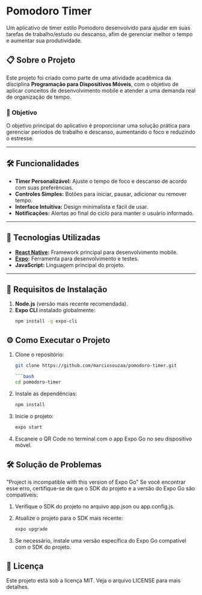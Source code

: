 # Pomodoro Timer

Um aplicativo de timer estilo Pomodoro desenvolvido para ajudar em suas tarefas de trabalho/estudo ou descanso, afim de gerenciar melhor o tempo e aumentar sua produtividade.

## 📋 Sobre o Projeto

Este projeto foi criado como parte de uma atividade acadêmica da disciplina **Programação para Dispositivos Móveis**, com o objetivo de aplicar conceitos de desenvolvimento mobile e atender a uma demanda real de organização de tempo.

### 🎯 Objetivo
O objetivo principal do aplicativo é proporcionar uma solução prática para gerenciar períodos de trabalho e descanso, aumentando o foco e reduzindo o estresse.

---

## 🛠️ Funcionalidades

- **Timer Personalizável:** Ajuste o tempo de foco e descanso de acordo com suas preferências.
- **Controles Simples:** Botões para iniciar, pausar, adicionar ou remover tempo.
- **Interface Intuitiva:** Design minimalista e fácil de usar.
- **Notificações:** Alertas ao final do ciclo para manter o usuário informado.

---

## 🚀 Tecnologias Utilizadas

- **[React Native](https://reactnative.dev/):** Framework principal para desenvolvimento mobile.
- **[Expo](https://expo.dev/):** Ferramenta para desenvolvimento e testes.
- **JavaScript:** Linguagem principal do projeto.

---

## 🔧 Requisitos de Instalação

1. **Node.js** (versão mais recente recomendada).
2. **Expo CLI** instalado globalmente:
   ```bash
   npm install -g expo-cli


## ⚙️ Como Executar o Projeto
1. Clone o repositório:
    ```bash
    git clone https://github.com/marciosouzaa/pomodoro-timer.git

    ```bash
    cd pomodoro-timer

2. Instale as dependências:
    ```bash
    npm install

3. Inicie o projeto:
    ```bash
    expo start

4. Escaneie o QR Code no terminal com o app Expo Go no seu dispositivo móvel.

## 🛠️ Solução de Problemas
"Project is incompatible with this version of Expo Go"
Se você encontrar esse erro, certifique-se de que o SDK do projeto e a versão do Expo Go são compatíveis:

1. Verifique o SDK do projeto no arquivo app.json ou app.config.js.

2. Atualize o projeto para o SDK mais recente:
    ```bash
    expo upgrade

3. Se necessário, instale uma versão específica do Expo Go compatível com o SDK do projeto.


## 📝 Licença
Este projeto está sob a licença MIT. Veja o arquivo LICENSE para mais detalhes.